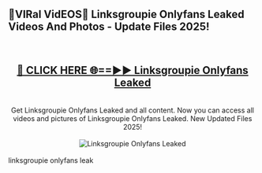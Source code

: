 <h2>🔴VIRal VidEOS🔴 Linksgroupie Onlyfans Leaked Videos And Photos - Update Files 2025!</h2>
<br>
<div align="center">
<h2><a href="https://virallinks.top/odZfE0" rel="nofollow">🔴 CLICK HERE 🌐==►► Linksgroupie Onlyfans Leaked</a></h2>
<br>
Get Linksgroupie Onlyfans Leaked and all content. Now you can access all videos and pictures of Linksgroupie Onlyfans Leaked. New Updated Files 2025!
<br>
<br>
<a href="https://virallinks.top/odZfE0" rel="nofollow" data-target="animated-image.originalLink"><img src="https://i.imgur.com/dJHk4Zq.gif)" alt="Linksgroupie Onlyfans Leaked" style="max-width: 100%; display: inline-block;" data-target="animated-image.originalImage"></a>
</div>
<br>
linksgroupie onlyfans leak
